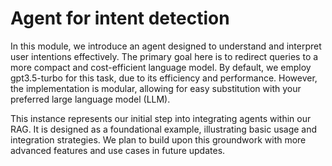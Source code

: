 # Agent for intent detection

In this module, we introduce an agent designed to understand and interpret user intentions effectively. The primary goal here is to redirect queries to a more compact and cost-efficient language model. By default, we employ gpt3.5-turbo for this task, due to its efficiency and performance. However, the implementation is modular, allowing for easy substitution with your preferred large language model (LLM).

This instance represents our initial step into integrating agents within our RAG. It is designed as a foundational example, illustrating basic usage and integration strategies. We plan to build upon this groundwork with more advanced features and use cases in future updates.